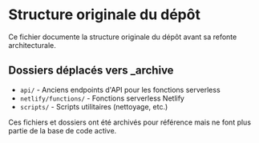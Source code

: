 
# Structure originale du dépôt

Ce fichier documente la structure originale du dépôt avant sa refonte architecturale.

## Dossiers déplacés vers _archive

- `api/` - Anciens endpoints d'API pour les fonctions serverless
- `netlify/functions/` - Fonctions serverless Netlify
- `scripts/` - Scripts utilitaires (nettoyage, etc.)

Ces fichiers et dossiers ont été archivés pour référence mais ne font plus partie de la base de code active.
